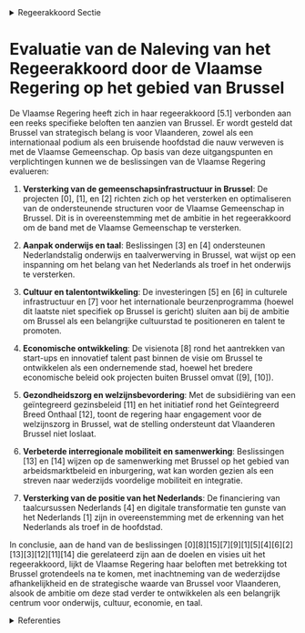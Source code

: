 

<details>
        <summary>Regeerakkoord Sectie </summary>
        <p>5.1 Uitdagingen en visie Vlaanderen blijft resoluut kiezen voor zijn hoofd-stad Brussel en een sterke band met de Vlaamse Gemeenschap in Brussel. Brussel bruist van het talent en heeft dus sterke kaarten om uit te groeien tot een ondernemende en welvarende stad. Voor Vlaanderen zijn er ook extra redenen om Brussel te omarmen, naast de geografische ligging. Brussel is een belangrijke motor voor de Vlaamse economie. Voor een exportgerichte economie als de Vlaamse is Brussel een belangrijk venster op de wereld, een internationaal podium voor internationale, economische en diplomatieke contacten. Maar het is geen eenrichtingsverkeer, ook Brussel heeft Vlaanderen nodig. Meer dan 200.000 Vlaamse pendelaars versterken de Brusselse economie. Brussel is voor Vlaanderen een belang-rijke onderwijsstad, meer dan 25.000 studenten volgen in Brussel Nederlandstalig hoger en universitair onderwijs. De Vlaamse culturele instellingen in Brussel zijn gevestigde waarden die openstaan voor iedereen. En het Nederlands blijkt steeds meer een troef voor Brussel, eerder dan een nadeel. Vlaanderen laat Brussel dus niet los, integendeel. </p>
        </details> 

# Evaluatie van de Naleving van het Regeerakkoord door de Vlaamse Regering op het gebied van Brussel

De Vlaamse Regering heeft zich in haar regeerakkoord [5.1] verbonden aan een reeks specifieke beloften ten aanzien van Brussel. Er wordt gesteld dat Brussel van strategisch belang is voor Vlaanderen, zowel als een internationaal podium als een bruisende hoofdstad die nauw verweven is met de Vlaamse Gemeenschap. Op basis van deze uitgangspunten en verplichtingen kunnen we de beslissingen van de Vlaamse Regering evalueren:

1. **Versterking van de gemeenschapsinfrastructuur in Brussel**: De projecten \[0\], \[1\], en \[2\] richten zich op het versterken en optimaliseren van de ondersteunende structuren voor de Vlaamse Gemeenschap in Brussel. Dit is in overeenstemming met de ambitie in het regeerakkoord om de band met de Vlaamse Gemeenschap te versterken.

2. **Aanpak onderwijs en taal**: Beslissingen \[3\] en \[4\] ondersteunen Nederlandstalig onderwijs en taalverwerving in Brussel, wat wijst op een inspanning om het belang van het Nederlands als troef in het onderwijs te versterken.

3. **Cultuur en talentontwikkeling**: De investeringen \[5\] en \[6\] in culturele infrastructuur en \[7\] voor het internationale beurzenprogramma (hoewel dit laatste niet specifiek op Brussel is gericht) sluiten aan bij de ambitie om Brussel als een belangrijke cultuurstad te positioneren en talent te promoten.

4. **Economische ontwikkeling**: De visienota \[8\] rond het aantrekken van start-ups en innovatief talent past binnen de visie om Brussel te ontwikkelen als een ondernemende stad, hoewel het bredere economische beleid ook projecten buiten Brussel omvat (\[9\], \[10\]).

5. **Gezondheidszorg en welzijnsbevordering**: Met de subsidiëring van een geïntegreerd gezinsbeleid \[11\] en het initiatief rond het Geïntegreerd Breed Onthaal \[12\], toont de regering haar engagement voor de welzijnszorg in Brussel, wat de stelling ondersteunt dat Vlaanderen Brussel niet loslaat.

6. **Verbeterde interregionale mobiliteit en samenwerking**: Beslissingen \[13\] en \[14\] wijzen op de samenwerking met Brussel op het gebied van arbeidsmarktbeleid en inburgering, wat kan worden gezien als een streven naar wederzijds voordelige mobiliteit en integratie.

7. **Versterking van de positie van het Nederlands**: De financiering van taalcursussen Nederlands \[4\] en digitale transformatie ten gunste van het Nederlands \[1\] zijn in overeenstemming met de erkenning van het Nederlands als troef in de hoofdstad.

In conclusie, aan de hand van de beslissingen \[0\]\[8\]\[15\]\[7\]\[9\]\[1\]\[5\]\[4\]\[6\]\[2\]\[13\]\[3\]\[12\]\[11\]\[14\] die gerelateerd zijn aan de doelen en visies uit het regeerakkoord, lijkt de Vlaamse Regering haar beloften met betrekking tot Brussel grotendeels na te komen, met inachtneming van de wederzijdse afhankelijkheid en de strategische waarde van Brussel voor Vlaanderen, alsook de ambitie om deze stad verder te ontwikkelen als een belangrijk centrum voor onderwijs, cultuur, economie, en taal.

<details>
        <summary> Referenties</summary>
        **[\[0\]](http://themis.vlaanderen.be/id/nieuwsbrief-info/60A51865364ED90008000393)** : **(2021-05-21)** Plan Vlaamse Veerkracht: dossier 157 Gemeenschapsinfrastructuur in Brussel  In het kader van project VV157: Gemeenschapsinfrastructuur in Brussel, uit het Relanceplan Vlaamse Veerkracht, keurt de Vlaa... 

**[\[1\]](http://themis.vlaanderen.be/id/nieuwsbrief-info/60801819364ED900080004F5)** : **(2021-04-23)** Plan Vlaamse Veerkracht: uitvoering project 157 - Gemeenschapsinfrastructuur in Brussel Gemeenschapsinfrastructuur in Brussel Ontwerpbesluit van de Vlaamse Regering tot toekenning van een investerings... 

**[\[2\]](http://themis.vlaanderen.be/id/nieuwsbrief-info/63906CF5C2B90D4571CF76F4)** : **(2022-12-09)** Plan Vlaamse Veerkracht: investeringssubsidie VUB voor bouw vechtsporthal Vrije Universiteit Brussel: investeringssubsidie bouw vechtsporthal Ontwerpbesluit van de Vlaamse Regering tot toekenning van ... 

**[\[3\]](http://themis.vlaanderen.be/id/nieuwsbericht/651D263F7FDB1A5D07827AB1)** : **(2023-10-06)** vzw Brik – Student in Brussel: investeringssubsidie aankoop pand voor studentenhuisvesting Ontwerpbesluit van de Vlaamse Regering tot toekenning van een investeringssubsidie aan vzw Brik – Student in ... 

**[\[4\]](http://themis.vlaanderen.be/id/nieuwsbrief-info/61A72EA4364ED9000800058F)** : **(2021-12-03)** Subsidie leerlingen cursus Nederlands als tweede taal (NT2) in Brussel Ontwerpbesluit van de Vlaamse Regering tot toekenning van een projectsubsidie voor de vrijstelling van het inschrijvingsgeld voor... 

**[\[5\]](http://themis.vlaanderen.be/id/nieuwsbrief-info/60E4772B364ED900080008BC)** : **(2021-07-09)** Plan Vlaamse Veerkracht: Investeringssubsidies 10 projectvoorstellen culturele topinfrastructuur en cultuurinfrastructuur van bovenlokaal belang Investeringssubsidies cultuur Tien ontwerpbesluiten van... 

**[\[6\]](http://themis.vlaanderen.be/id/nieuwsbrief-info/6392F444C2B90D4571CF7D89)** : **(2022-12-09)** Plan Vlaamse Veerkracht: investeringssubsidies voor culturele topinfrastructuur en cultuurinfrastructuur van bovenlokaal belang Investeringssubsidies voor twee projectvoorstellen voor culturele topinf... 

**[\[7\]](http://themis.vlaanderen.be/id/nieuwsbrief-info/60E449C1364ED90008000894)** : **(2021-07-09)** Visienota 'Internationaal beurzenprogramma'   De Vlaamse Regering hecht haar goedkeuring aan de   Visienota 'Internationaal beurzenprogramma'. Om Vlaanderen als innovatieve topregio nog meer op de kaa... 

**[\[8\]](http://themis.vlaanderen.be/id/resource/58142f00-4928-11ec-94bb-99a9d1e168fe)** : **(2020-07-10)** Visienota 'Vlaanderen als aantrekkingspool voor start-ups en innovatief ondernemend talent'   De wet van 19 februari 1965 over de uitoefening van zelfstandige beroepsactiviteiten door vreemdelingen re... 

**[\[9\]](http://themis.vlaanderen.be/id/nieuwsbrief-info/60B768D8364ED90008000645)** : **(2021-06-04)** Plan Vlaamse Veerkracht: Uitbouw Slimme Regio Vlaanderen door samenbrengen innovatiecapaciteit ondernemingen en stimuleren implementatie en kennisopbouw bij lokale besturen Uitbouw Slimme Regio Vlaand... 

**[\[10\]](http://themis.vlaanderen.be/id/resource/a5d039e0-4924-11ec-94bb-99a9d1e168fe)** : **(2021-03-12)** Plan Vlaamse Veerkracht: investeren in handelskernversterking via projectoproepen Investeren in kernversterking via projectoproepen  De Vlaamse Regering machtigt de minister van Economie om via een mi... 

**[\[11\]](http://themis.vlaanderen.be/id/nieuwsbrief-info/61FA59C3D5F0FAFA87AFA988)** : **(2022-02-04)** Subsidiëring Vlaams geïntegreerd gezinsbeleid in Brussel Ontwerpbesluit van de Vlaamse Regering over de subsidiëring van een geïntegreerd Vlaams gezinsbeleid in het tweetalige gebied Brussel-Hoofdstad... 

**[\[12\]](http://themis.vlaanderen.be/id/nieuwsbrief-info/60ED3EBE364ED9000800134B)** : **(2021-07-16)** Plan Vlaamse Veerkracht: Subsidiëring en ondersteuning van de lokale besturen in functie van het realiseren van samenwerkingsverbanden geïntegreerd breed onthaal in heel Vlaanderen en Brussel Subsidië... 

**[\[13\]](http://themis.vlaanderen.be/id/resource/d6f95760-4927-11ec-94bb-99a9d1e168fe)** : **(2020-07-17)** Samenwerkingsakkoord met Brussel betreffende het arbeidsmarktbeleid: instemmingsdecreet A. Voorontwerp van samenwerkingsakkoord tussen het Brussels Hoofdstedelijk Gewest, het Vlaams Gewest en de Vlaam... 

**[\[14\]](http://themis.vlaanderen.be/id/nieuwsbericht/655382EA8265E66451D4C9D1)** : **(2023-11-17)** Verplicht inburgeringstraject nieuwkomers Brussel-Hoofdstad: gewijzigde samenwerkingsakkoord en voorontwerp instemmingsdecreet A. Ontwerp van samenwerkingsakkoord van XX tussen de Vlaamse Gemeenschap,... 

**[\[15\]](http://themis.vlaanderen.be/id/nieuwsbrief-info/627536081C4A193816C30A65)** : **(2022-05-06)** Visienota 'Vlaanderen en het Verenigd Koninkrijk'   ​De Vlaamse Regering hecht haar goedkeuring aan de  visienota 'Vlaanderen en het Verenigd Koninkrijk'. Deze visienota licht toe waarom een blijvende... 
        </details> 

